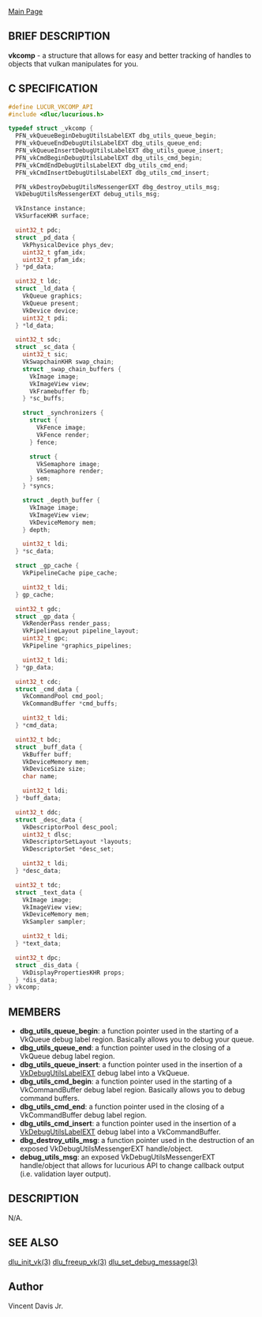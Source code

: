 <a href="https://easyip2023.github.io/lucurious-docs/" class="button">Main Page</a>

## BRIEF DESCRIPTION

**vkcomp** - a structure that allows for easy and better tracking of handles to objects that vulkan manipulates for you.

## C SPECIFICATION

```c
#define LUCUR_VKCOMP_API
#include <dluc/lucurious.h>

typedef struct _vkcomp {
  PFN_vkQueueBeginDebugUtilsLabelEXT dbg_utils_queue_begin;
  PFN_vkQueueEndDebugUtilsLabelEXT dbg_utils_queue_end;
  PFN_vkQueueInsertDebugUtilsLabelEXT dbg_utils_queue_insert;
  PFN_vkCmdBeginDebugUtilsLabelEXT dbg_utils_cmd_begin;
  PFN_vkCmdEndDebugUtilsLabelEXT dbg_utils_cmd_end;
  PFN_vkCmdInsertDebugUtilsLabelEXT dbg_utils_cmd_insert;

  PFN_vkDestroyDebugUtilsMessengerEXT dbg_destroy_utils_msg;
  VkDebugUtilsMessengerEXT debug_utils_msg;

  VkInstance instance;
  VkSurfaceKHR surface;

  uint32_t pdc;
  struct _pd_data {
    VkPhysicalDevice phys_dev;
    uint32_t gfam_idx;
    uint32_t pfam_idx;
  } *pd_data;

  uint32_t ldc;
  struct _ld_data {
    VkQueue graphics;
    VkQueue present;
    VkDevice device;
    uint32_t pdi;
  } *ld_data;

  uint32_t sdc;
  struct _sc_data {
    uint32_t sic;
    VkSwapchainKHR swap_chain;
    struct _swap_chain_buffers {
      VkImage image;
      VkImageView view;
      VkFramebuffer fb;
    } *sc_buffs;

    struct _synchronizers {
      struct {
        VkFence image;
        VkFence render;
      } fence;

      struct {
        VkSemaphore image;
        VkSemaphore render;
      } sem;
    } *syncs;

    struct _depth_buffer {
      VkImage image;
      VkImageView view;
      VkDeviceMemory mem;
    } depth;

    uint32_t ldi;
  } *sc_data;

  struct _gp_cache {
    VkPipelineCache pipe_cache;

    uint32_t ldi;
  } gp_cache;

  uint32_t gdc;
  struct _gp_data {
    VkRenderPass render_pass;
    VkPipelineLayout pipeline_layout;
    uint32_t gpc;
    VkPipeline *graphics_pipelines;

    uint32_t ldi;
  } *gp_data;

  uint32_t cdc;
  struct _cmd_data {
    VkCommandPool cmd_pool;
    VkCommandBuffer *cmd_buffs;

    uint32_t ldi;
  } *cmd_data;

  uint32_t bdc;
  struct _buff_data {
    VkBuffer buff;
    VkDeviceMemory mem;
    VkDeviceSize size;
    char name;

    uint32_t ldi;
  } *buff_data;

  uint32_t ddc;
  struct _desc_data {
    VkDescriptorPool desc_pool;
    uint32_t dlsc;
    VkDescriptorSetLayout *layouts;
    VkDescriptorSet *desc_set;

    uint32_t ldi;
  } *desc_data;

  uint32_t tdc;
  struct _text_data {
    VkImage image;
    VkImageView view;
    VkDeviceMemory mem;
    VkSampler sampler;

    uint32_t ldi;
  } *text_data;

  uint32_t dpc;
  struct _dis_data {
    VkDisplayPropertiesKHR props;
  } *dis_data;
} vkcomp;
```

## MEMBERS

* **dbg_utils_queue_begin**: a function pointer used in the starting of a VkQueue debug label region. Basically allows you to debug your queue.
* **dbg_utils_queue_end**: a function pointer used in the closing of a VkQueue debug label region.
* **dbg_utils_queue_insert**: a function pointer used in the insertion of a [VkDebugUtilsLabelEXT](https://www.khronos.org/registry/vulkan/specs/1.2-extensions/man/html/VkDebugUtilsLabelEXT.html) debug label into a VkQueue.
* **dbg_utils_cmd_begin**: a function pointer used in the starting of a VkCommandBuffer debug label region. Basically allows you to debug command buffers.
* **dbg_utils_cmd_end**: a function pointer used in the closing of a VkCommandBuffer debug label region.
* **dbg_utils_cmd_insert**: a function pointer used in the insertion of a [VkDebugUtilsLabelEXT](https://www.khronos.org/registry/vulkan/specs/1.2-extensions/man/html/VkDebugUtilsLabelEXT.html) debug label into a VkCommandBuffer.
* **dbg_destroy_utils_msg**: a function pointer used in the destruction of an exposed VkDebugUtilsMessengerEXT handle/object.
* **debug_utils_msg**: an exposed VkDebugUtilsMessengerEXT handle/object that allows for lucurious API to change callback output (i.e. validation layer output).

## DESCRIPTION

N/A.

## SEE ALSO

[dlu_init_vk(3)](https://easyip2023.github.io/lucurious-docs/api/vkcomp/dlu_init_vk)
[dlu_freeup_vk(3)](https://easyip2023.github.io/lucurious-docs/api/vkcomp/dlu_freeup_vk)
[dlu_set_debug_message(3)](https://easyip2023.github.io/lucurious-docs/api/vkcomp/dlu_set_debug_message)

## Author

Vincent Davis Jr.